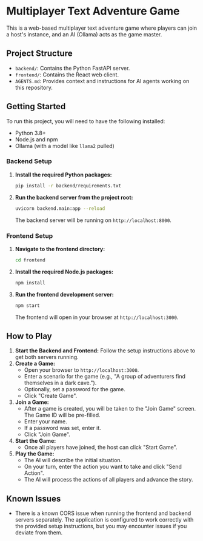 # Multiplayer Text Adventure Game

This is a web-based multiplayer text adventure game where players can join a host's instance, and an AI (Ollama) acts as the game master.

## Project Structure

-   `backend/`: Contains the Python FastAPI server.
-   `frontend/`: Contains the React web client.
-   `AGENTS.md`: Provides context and instructions for AI agents working on this repository.

## Getting Started

To run this project, you will need to have the following installed:

-   Python 3.8+
-   Node.js and npm
-   Ollama (with a model like `llama2` pulled)

### Backend Setup

1.  **Install the required Python packages:**
    ```bash
    pip install -r backend/requirements.txt
    ```

2.  **Run the backend server from the project root:**
    ```bash
    uvicorn backend.main:app --reload
    ```
    The backend server will be running on `http://localhost:8000`.

### Frontend Setup

1.  **Navigate to the frontend directory:**
    ```bash
    cd frontend
    ```

2.  **Install the required Node.js packages:**
    ```bash
    npm install
    ```

3.  **Run the frontend development server:**
    ```bash
    npm start
    ```
    The frontend will open in your browser at `http://localhost:3000`.

## How to Play

1.  **Start the Backend and Frontend:** Follow the setup instructions above to get both servers running.
2.  **Create a Game:**
    -   Open your browser to `http://localhost:3000`.
    -   Enter a scenario for the game (e.g., "A group of adventurers find themselves in a dark cave.").
    -   Optionally, set a password for the game.
    -   Click "Create Game".
3.  **Join a Game:**
    -   After a game is created, you will be taken to the "Join Game" screen. The Game ID will be pre-filled.
    -   Enter your name.
    -   If a password was set, enter it.
    -   Click "Join Game".
4.  **Start the Game:**
    -   Once all players have joined, the host can click "Start Game".
5.  **Play the Game:**
    -   The AI will describe the initial situation.
    -   On your turn, enter the action you want to take and click "Send Action".
    -   The AI will process the actions of all players and advance the story.

## Known Issues

-   There is a known CORS issue when running the frontend and backend servers separately. The application is configured to work correctly with the provided setup instructions, but you may encounter issues if you deviate from them.